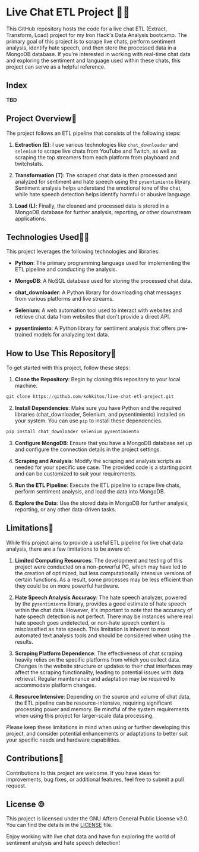 # Live Chat ETL Project 🔴💭

This GitHub repository hosts the code for a live chat ETL (Extract, Transform, Load) project for my Iron Hack's Data Analysis bootcamp. The primary goal of this project is to scrape live chats, perform sentiment analysis, identify hate speech, and then store the processed data in a MongoDB database. If you're interested in working with real-time chat data and exploring the sentiment and language used within these chats, this project can serve as a helpful reference.

## Index

**TBD**

## Project Overview🔎

The project follows an ETL pipeline that consists of the following steps:

1. **Extraction (E)**: I use various technologies like `chat_downloader` and `selenium` to scrape live chats from YouTube and Twitch, as well as scraping the top streamers from each platform from playboard and twitchstats.

2. **Transformation (T)**: The scraped chat data is then processed and analyzed for sentiment and hate speech using the `pysentimiento` library. Sentiment analysis helps understand the emotional tone of the chat, while hate speech detection helps identify harmful or abusive language.

3. **Load (L)**: Finally, the cleaned and processed data is stored in a MongoDB database for further analysis, reporting, or other downstream applications.

## Technologies Used👩‍💻

This project leverages the following technologies and libraries:

- **Python**: The primary programming language used for implementing the ETL pipeline and conducting the analysis.

- **MongoDB**: A NoSQL database used for storing the processed chat data.

- **chat_downloader**: A Python library for downloading chat messages from various platforms and live streams.

- **Selenium**: A web automation tool used to interact with websites and retrieve chat data from websites that don't provide a direct API.

- **pysentimiento**: A Python library for sentiment analysis that offers pre-trained models for analyzing text data.

## How to Use This Repository📒

To get started with this project, follow these steps:

1. **Clone the Repository**: Begin by cloning this repository to your local machine.

```python
git clone https://github.com/kohkitos/live-chat-etl-project.git
```

2. **Install Dependencies**: Make sure you have Python and the required libraries (chat_downloader, Selenium, and pysentimiento) installed on your system. You can use `pip` to install these dependencies.

```python
pip install chat_downloader selenium pysentimiento
```

3. **Configure MongoDB**: Ensure that you have a MongoDB database set up and configure the connection details in the project settings.

4. **Scraping and Analysis**: Modify the scraping and analysis scripts as needed for your specific use case. The provided code is a starting point and can be customized to suit your requirements.

5. **Run the ETL Pipeline**: Execute the ETL pipeline to scrape live chats, perform sentiment analysis, and load the data into MongoDB.

6. **Explore the Data**: Use the stored data in MongoDB for further analysis, reporting, or any other data-driven tasks.

## Limitations🛑

While this project aims to provide a useful ETL pipeline for live chat data analysis, there are a few limitations to be aware of:

1. **Limited Computing Resources**: The development and testing of this project were conducted on a non-powerful PC, which may have led to the creation of optimized, but less computationally intensive versions of certain functions. As a result, some processes may be less efficient than they could be on more powerful hardware.

2. **Hate Speech Analysis Accuracy**: The hate speech analyzer, powered by the `pysentimiento` library, provides a good estimate of hate speech within the chat data. However, it's important to note that the accuracy of hate speech detection is not perfect. There may be instances where real hate speech goes undetected, or non-hate speech content is misclassified as hate speech. This limitation is inherent to most automated text analysis tools and should be considered when using the results.

3. **Scraping Platform Dependence**: The effectiveness of chat scraping heavily relies on the specific platforms from which you collect data. Changes in the website structure or updates to their chat interfaces may affect the scraping functionality, leading to potential issues with data retrieval. Regular maintenance and adaptation may be required to accommodate platform changes.

4. **Resource Intensive**: Depending on the source and volume of chat data, the ETL pipeline can be resource-intensive, requiring significant processing power and memory. Be mindful of the system requirements when using this project for larger-scale data processing.

Please keep these limitations in mind when using or further developing this project, and consider potential enhancements or adaptations to better suit your specific needs and hardware capabilities.


## Contributions👥

Contributions to this project are welcome. If you have ideas for improvements, bug fixes, or additional features, feel free to submit a pull request.

## License ©

This project is licensed under the GNU Affero General Public License v3.0. You can find the details in the [LICENSE](LICENSE) file.


Enjoy working with live chat data and have fun exploring the world of sentiment analysis and hate speech detection!


